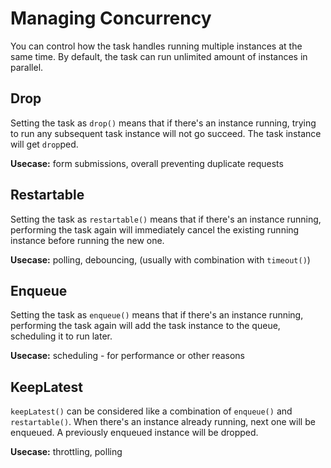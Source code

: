 # Managing Concurrency

You can control how the task handles running multiple instances at the same time.
By default, the task can run unlimited amount of instances in parallel.

<TaskProvider v-slot="{ task }">
  <Queue :task="task"  />
</TaskProvider>

## Drop

Setting the task as `drop()` means that if there's an instance running, trying to run any subsequent task instance will not go succeed. The task instance will get `drop`ped.

**Usecase:** form submissions, overall preventing duplicate requests

<TaskProvider :modify="(task) => task.drop()" v-slot="{ task }">
  <Queue :task="task"  />
</TaskProvider>

## Restartable

Setting the task as `restartable()` means that if there's an instance running, performing the task again will immediately cancel the existing running instance before running the new one.

**Usecase:** polling, debouncing, (usually with combination with `timeout()`)

<TaskProvider :modify="(task) => task.restartable()" v-slot="{ task }">
  <Queue :task="task"  />
</TaskProvider>

## Enqueue

Setting the task as `enqueue()` means that if there's an instance running, performing the task again will add the task instance to the queue, scheduling it to run later.

**Usecase:** scheduling - for performance or other reasons

<TaskProvider :modify="(task) => task.enqueue()" v-slot="{ task }">
  <Queue :task="task"  />
</TaskProvider>

## KeepLatest

`keepLatest()` can be considered like a combination of `enqueue()` and `restartable()`. When there's an instance already running, next one will be enqueued. A previously enqueued instance will be dropped.

**Usecase:** throttling, polling

<TaskProvider :modify="(task) => task.keepLatest()" v-slot="{ task }">
  <Queue :task="task"  />
</TaskProvider>
